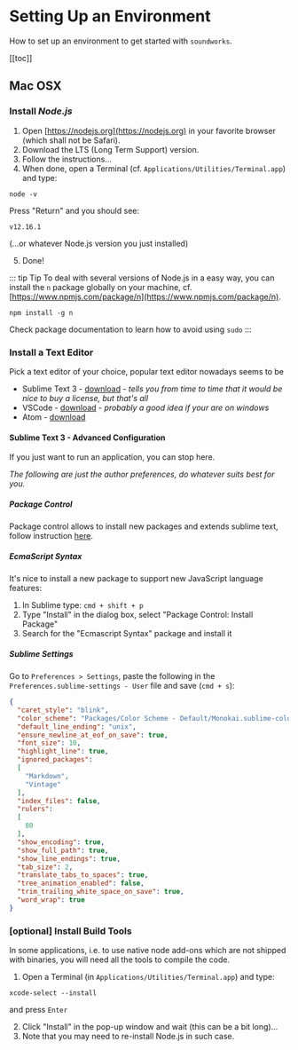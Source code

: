 # Setting Up an Environment

How to set up an environment to get started with `soundworks`.

[[toc]]

## Mac OSX

### Install _Node.js_

1. Open [https://nodejs.org](https://nodejs.org) in your favorite browser (which shall not be Safari).
2. Download the LTS (Long Term Support) version.
3. Follow the instructions...
4. When done, open a Terminal (cf. `Applications/Utilities/Terminal.app`) and type:

```
node -v
```

Press "Return" and you should see:

```
v12.16.1
```

(...or whatever Node.js version you just installed)

5. Done!

::: tip Tip
To deal with several versions of Node.js in a easy way, you can install the `n` package globally on your machine, cf. [https://www.npmjs.com/package/n](https://www.npmjs.com/package/n).

```
npm install -g n
```

Check package documentation to learn how to avoid using `sudo`
:::

### Install a Text Editor

Pick a text editor of your choice, popular text editor nowadays seems to be
- Sublime Text 3 - [download](https://sublimetext.com/3) - _tells you from time to time that it would be nice to buy a license, but that's all_
- VSCode - [download](https://code.visualstudio.com/) - _probably a good idea if your are on windows_
- Atom - [download](https://atom.io/)

#### Sublime Text 3 - Advanced Configuration

If you just want to run an application, you can stop here.

_The following are just the author preferences, do whatever suits best for you._

##### Package Control

Package control allows to install new packages and extends sublime text,
follow instruction [here](https://packagecontrol.io/installation).

##### EcmaScript Syntax

It's nice to install a new package to support new JavaScript language features:

1. In Sublime type: `cmd + shift + p`
2. Type "Install" in the dialog box, select "Package Control: Install Package"
3. Search for the "Ecmascript Syntax" package and install it

##### Sublime Settings

Go to `Preferences > Settings`, paste the following in the `Preferences.sublime-settings - User` file and save (`cmd + s`):

```json
{
  "caret_style": "blink",
  "color_scheme": "Packages/Color Scheme - Default/Monokai.sublime-color-scheme",
  "default_line_ending": "unix",
  "ensure_newline_at_eof_on_save": true,
  "font_size": 10,
  "highlight_line": true,
  "ignored_packages":
  [
    "Markdown",
    "Vintage"
  ],
  "index_files": false,
  "rulers":
  [
    80
  ],
  "show_encoding": true,
  "show_full_path": true,
  "show_line_endings": true,
  "tab_size": 2,
  "translate_tabs_to_spaces": true,
  "tree_animation_enabled": false,
  "trim_trailing_white_space_on_save": true,
  "word_wrap": true
}
```

### [optional] Install Build Tools

In some applications, i.e. to use native node add-ons which are not shipped with binaries, you will need all the tools to compile the code.

1. Open a Terminal (in `Applications/Utilities/Terminal.app`) and type:

```
xcode-select --install
```

and press `Enter`

2. Click "Install" in the pop-up window and wait (this can be a bit long)...
3. Note that you may need to re-install Node.js in such case.
